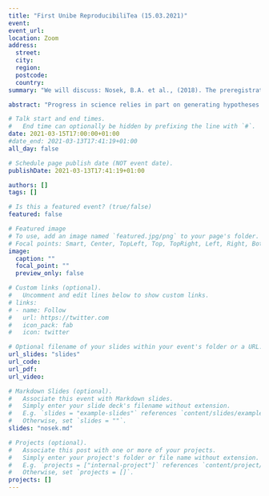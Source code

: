 ```yaml
---
title: "First Unibe ReproducibiliTea (15.03.2021)"
event:
event_url:
location: Zoom
address:
  street:
  city:
  region:
  postcode:
  country:
summary: "We will discuss: Nosek, B.A. et al., (2018). The preregistration revolution."

abstract: "Progress in science relies in part on generating hypotheses with existing observations and testing hypotheses with new observations. This distinction between postdiction and prediction is appreciated conceptually but is not respected in practice. Mistaking generation of postdictions with testing of predictions reduces the credibility of research findings. However, ordinary biases in human reasoning, such as hindsight bias, make it hard to avoid this mistake. An effective solution is to define the research questions and analysis plan before observing the research outcomes—a process called preregistration. Preregistration distinguishes analyses and outcomes that result from predictions from those that result from postdictions. A variety of practical strategies are available to make the best possible use of preregistration in circumstances that fall short of the ideal application, such as when the data are preexisting. Services are now available for preregistration across all disciplines, facilitating a rapid increase in the practice. Widespread adoption of preregistration will increase distinctiveness between hypothesis generation and hypothesis testing and will improve the credibility of research findings. https://doi.org/10.1073/pnas.1708274114 "

# Talk start and end times.
#   End time can optionally be hidden by prefixing the line with `#`.
date: 2021-03-15T17:00:00+01:00
#date_end: 2021-03-13T17:41:19+01:00
all_day: false

# Schedule page publish date (NOT event date).
publishDate: 2021-03-13T17:41:19+01:00

authors: []
tags: []

# Is this a featured event? (true/false)
featured: false

# Featured image
# To use, add an image named `featured.jpg/png` to your page's folder. 
# Focal points: Smart, Center, TopLeft, Top, TopRight, Left, Right, BottomLeft, Bottom, BottomRight.
image:
  caption: ""
  focal_point: ""
  preview_only: false

# Custom links (optional).
#   Uncomment and edit lines below to show custom links.
# links:
# - name: Follow
#   url: https://twitter.com
#   icon_pack: fab
#   icon: twitter

# Optional filename of your slides within your event's folder or a URL.
url_slides: "slides"
url_code:
url_pdf:
url_video:

# Markdown Slides (optional).
#   Associate this event with Markdown slides.
#   Simply enter your slide deck's filename without extension.
#   E.g. `slides = "example-slides"` references `content/slides/example-slides.md`.
#   Otherwise, set `slides = ""`.
slides: "nosek.md"

# Projects (optional).
#   Associate this post with one or more of your projects.
#   Simply enter your project's folder or file name without extension.
#   E.g. `projects = ["internal-project"]` references `content/project/deep-learning/index.md`.
#   Otherwise, set `projects = []`.
projects: []
---
```

